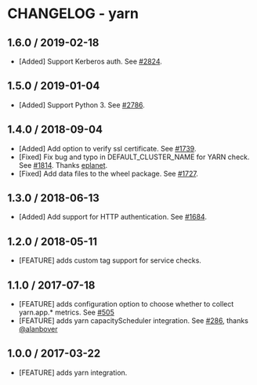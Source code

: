 # CHANGELOG - yarn

## 1.6.0 / 2019-02-18

* [Added] Support Kerberos auth. See [#2824](https://github.com/DataDog/integrations-core/pull/2824).

## 1.5.0 / 2019-01-04

* [Added] Support Python 3. See [#2786][1].

## 1.4.0 / 2018-09-04

* [Added] Add option to verify ssl certificate. See [#1739][2].
* [Fixed] Fix bug and typo in DEFAULT_CLUSTER_NAME for YARN check. See [#1814][3]. Thanks [eplanet][4].
* [Fixed] Add data files to the wheel package. See [#1727][5].

## 1.3.0 / 2018-06-13

* [Added] Add support for HTTP authentication. See [#1684][6].

## 1.2.0 / 2018-05-11

* [FEATURE] adds custom tag support for service checks.

## 1.1.0 / 2017-07-18

* [FEATURE] adds configuration option to choose whether to collect yarn.app.* metrics. See [#505][7]
* [FEATURE] adds yarn capacityScheduler integration. See [#286][8], thanks [@alanbover][9]

## 1.0.0 / 2017-03-22

* [FEATURE] adds yarn integration.

<!--- The following link definition list is generated by PimpMyChangelog --->
[1]: https://github.com/DataDog/integrations-core/pull/2786
[2]: https://github.com/DataDog/integrations-core/pull/1739
[3]: https://github.com/DataDog/integrations-core/pull/1814
[4]: https://github.com/eplanet
[5]: https://github.com/DataDog/integrations-core/pull/1727
[6]: https://github.com/DataDog/integrations-core/pull/1684
[7]: https://github.com/DataDog/integrations-core/issues/505
[8]: https://github.com/DataDog/integrations-core/issues/286
[9]: https://github.com/alanbover
